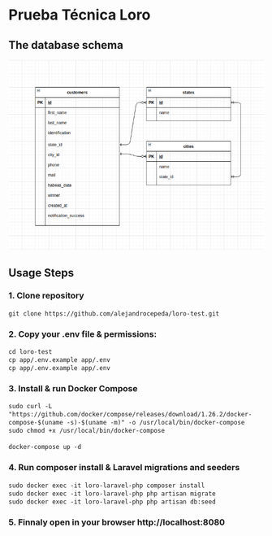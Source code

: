 # Prueba Técnica Loro


## The database schema
<p align="center"><img width="700" src="https://raw.githubusercontent.com/alejandrocepeda/loro-test/master/database-schema.png"></p>

## Usage Steps

### 1. Clone repository
```console
git clone https://github.com/alejandrocepeda/loro-test.git
```

### 2. Copy your .env file & permissions:
```console
cd loro-test
cp app/.env.example app/.env
cp app/.env.example app/.env
```

### 3. Install & run Docker Compose
```console
sudo curl -L "https://github.com/docker/compose/releases/download/1.26.2/docker-compose-$(uname -s)-$(uname -m)" -o /usr/local/bin/docker-compose
sudo chmod +x /usr/local/bin/docker-compose

docker-compose up -d
```

### 4. Run composer install & Laravel migrations and seeders
```console
sudo docker exec -it loro-laravel-php composer install
sudo docker exec -it loro-laravel-php php artisan migrate
sudo docker exec -it loro-laravel-php php artisan db:seed
```

### 5. Finnaly open in your browser http://localhost:8080
